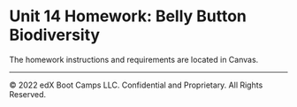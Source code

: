 # Unit 14 Homework: Belly Button Biodiversity

The homework instructions and requirements are located in Canvas.

- - -

© 2022 edX Boot Camps LLC. Confidential and Proprietary. All Rights Reserved.
